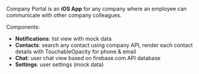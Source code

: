 
Company Portal is an **iOS App** for any company where an employee can communicate with other company colleagues.

Components:
- **Notifications**: list view with mock data
- **Contacts**: search any contact using company API, render each contact details with TouchableOpacity for phone & email
- **Chat**: user chat view based on firebase.com API database
- **Settings**: user settings (mock data)